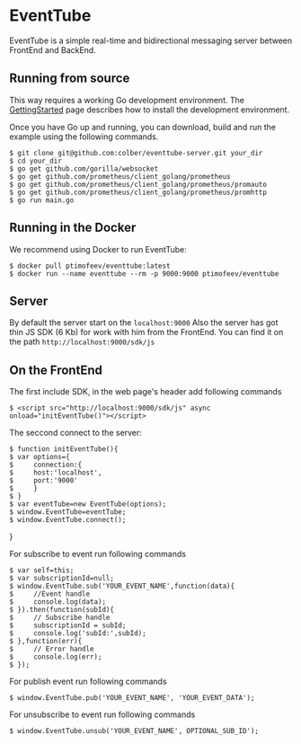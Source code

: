 # EventTube

EventTube is a simple real-time and bidirectional messaging server between FrontEnd and BackEnd.

## Running from source

This way requires a working Go development environment.
The [GettingStarted](http://golang.org/doc/install) page describes how to install the
development environment.

Once you have Go up and running, you can download, build and run the example
using the following commands.

    $ git clone git@github.com:colber/eventtube-server.git your_dir
    $ cd your_dir
    $ go get github.com/gorilla/websocket
    $ go get github.com/prometheus/client_golang/prometheus
    $ go get github.com/prometheus/client_golang/prometheus/promauto
    $ go get github.com/prometheus/client_golang/prometheus/promhttp
    $ go run main.go

## Running in the Docker
We recommend using Docker to run EventTube:

    $ docker pull ptimofeev/eventtube:latest
    $ docker run --name eventtube --rm -p 9000:9000 ptimofeev/eventtube


## Server
By default the server start on the `localhost:9000`
Also the server has got thin JS SDK (6 Kb) for work with him from the FrontEnd.
You can find it on the path `http://localhost:9000/sdk/js`


## On the FrontEnd

The first include SDK, in the web page's header add following commands

    $ <script src="http://localhost:9000/sdk/js" async onload="initEventTube()"></script>

The seccond connect to the server:

    $ function initEventTube(){
    $ var options={
    $     connection:{
    $     host:'localhost',
    $     port:'9000'
    $     }
    $ }
    $ var eventTube=new EventTube(options);
    $ window.EventTube=eventTube;
    $ window.EventTube.connect();
}

For subscribe to event run following commands
    
    $ var self=this;
    $ var subscriptionId=null;
    $ window.EventTube.sub('YOUR_EVENT_NAME',function(data){
    $     //Event handle
    $     console.log(data);
    $ }).then(function(subId){
    $     // Subscribe handle
    $     subscriptionId = subId;
    $     сonsole.log('subId:',subId);
    $ },function(err){
    $     // Error handle
    $     console.log(err);
    $ });

For publish event run following commands
    
    $ window.EventTube.pub('YOUR_EVENT_NAME', 'YOUR_EVENT_DATA');

For unsubscribe to event run following commands
    
    $ window.EventTube.unsub('YOUR_EVENT_NAME', OPTIONAL_SUB_ID');
